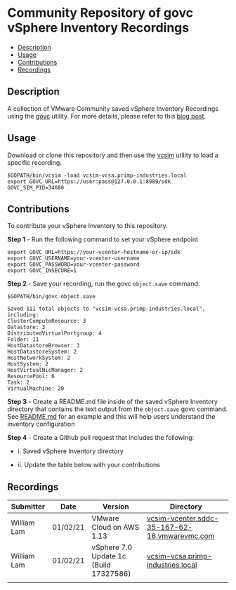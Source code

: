 # Community Repository of govc vSphere Inventory Recordings

* [Description](#description)
* [Usage](#usage)
* [Contributions](#contributions)
* [Recordings](#recordings)

## Description

A collection of VMware Community saved vSphere Inventory Recordings using the [govc](https://github.com/vmware/govmomi/tree/master/govc) utility. For more details, please refer to this [blog post](https://www.virtuallyghetto.com/2021/01/record-and-replay-vsphere-inventory-using-govc-and-vcsim.html).

## Usage

Download or clone this repository and then use the [vcsim](https://github.com/vmware/govmomi/tree/master/vcsim) utility to load a specific recording.

```
$GOPATH/bin/vcsim -load vcsim-vcsa.primp-industries.local
export GOVC_URL=https://user:pass@127.0.0.1:8989/sdk GOVC_SIM_PID=34680
```

## Contributions

To contribute your vSphere Inventory to this repository.

**Step 1** - Run the following command to set your vSphere endpoint

```
export GOVC_URL=https://your-vcenter-hostname-or-ip/sdk
export GOVC_USERNAME=your-vcenter-username
export GOVC_PASSWORD=your-vcenter-password
export GOVC_INSECURE=1
```

**Step 2** - Save your recording, run the govc `object.save` command:

```
$GOPATH/bin/govc object.save

Saved 111 total objects to "vcsim-vcsa.primp-industries.local", including:
ClusterComputeResource: 3
Datastore: 3
DistributedVirtualPortgroup: 4
Folder: 11
HostDatastoreBrowser: 3
HostDatastoreSystem: 2
HostNetworkSystem: 2
HostSystem: 2
HostVirtualNicManager: 2
ResourcePool: 6
Task: 2
VirtualMachine: 20
```

**Step 3** - Create a README.md file inside of the saved vSphere Inventory directory that contains the text output from the `object.save` govc command. See [README.md](vcsim-vcsa.primp-industries.local/README.md) for an example and this will help users understand the inventory configuration

**Step 4** - Create a Github pull request that includes the following:

* i. Saved vSphere Inventory directory

* ii. Update the table below with your contributions

## Recordings

| Submitter   | Date     | Version                                | Directory                                                                                      |
|-------------|----------|----------------------------------------|------------------------------------------------------------------------------------------------|
| William Lam | 01/02/21 | VMware Cloud on AWS 1.13               | [vcsim-vcenter.sddc-35-167-62-16.vmwarevmc.com](vcsim-vcenter.sddc-35-167-62-16.vmwarevmc.com) |
| William Lam | 01/02/21 | vSphere 7.0 Update 1c (Build 17327586) | [vcsim-vcsa.primp-industries.local](vcsim-vcsa.primp-industries.local)                         |
|             |          |                                        |                                                                                                |
